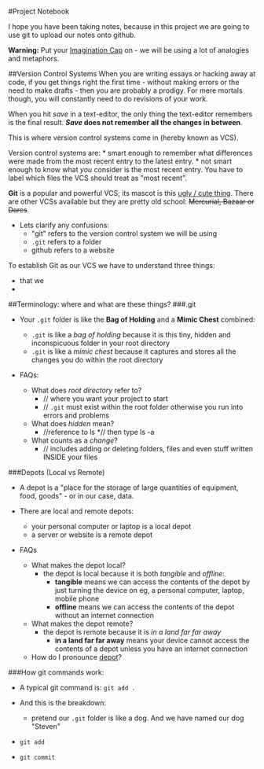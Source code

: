 #Project Notebook

I hope you have been taking notes, because in this project we are going to use git to upload our notes onto github.

**Warning:** Put your [Imagination Cap](https://www.youtube.com/watch?v=NaSd2d5rwPE) on - we will be using a lot of analogies and metaphors.

##Version Control Systems
When you are writing essays or hacking away at code, if you get things right the first time - without making errors or the need to make drafts - then you are probably a prodigy. For mere mortals though, you will constantly need to do revisions of your work. 

When you hit *save* in a text-editor, the only thing the text-editor remembers is the final result. ***Save* does not remember all the changes in between**. 

This is where version control systems come in (hereby known as VCS).

Version control systems are:
	* smart enough to remember what differences were made from the most recent entry to the latest entry. 
	* not smart enough to know what *you* consider is the most recent entry. You have to label which files the VCS should treat as "most recent".

**Git** is a popular and powerful VCS; its mascot is this [ugly / cute thing](https://assets-cdn.github.com/images/modules/logos_page/Octocat.png). There are other VCSs available but they are pretty old school: ~~Mercurial, Bazaar or Darcs~~. 

* Lets clarify any confusions:
	* "git" refers to the version control system we will be using
	* `.git` refers to a folder
	* github refers to a website

To establish Git as our VCS we have to understand three things:
* that we 
*






##Terminology: where and what are these things?
###.git
* Your `.git` folder is like the **Bag of Holding** and a **Mimic Chest** combined:
	* `.git` is like a *bag of holding* because it is this tiny, hidden and inconspicuous folder in your root directory
	* `.git` is like a *mimic chest* because it captures and stores all the changes you do within the root directory

* FAQs:
	* What does *root directory* refer to?
		* // where you want your project to start
		* // `.git` must exist within the root folder otherwise you run into errors and problems
	* What does *hidden* mean?
		* //reference to ls
		*// then type ls -a
	* What counts as a *change*?
		* // includes adding or deleting folders, files and even stuff written INSIDE your files

###Depots (Local vs Remote)
* A depot is a "place for the storage of large quantities of equipment, food, goods" - or in our case, data. 
* There are local and remote depots:
	* your personal computer or laptop is a local depot
	* a server or website is a remote depot

* FAQs
	* What makes the depot local?
		* the depot is local because it is both *tangible* and *offline*:
			* **tangible** means we can access the contents of the depot by just turning the device on eg, a personal computer, laptop, mobile phone
			* **offline** means we can access the contents of the depot without an internet connection
	* What makes the depot remote?
		* the depot is remote because it is *in a land far far away*
			* **in a land far far away** means your device cannot access the contents of a depot unless you have an internet connection
	* How do I pronounce [depot]()?






###How git commands work:
* A typical git command is: `git add .`
* And this is the breakdown:
	* pretend our `.git` folder is like a dog. And we have named our dog "Steven"


* `git add`
* `git commit`
